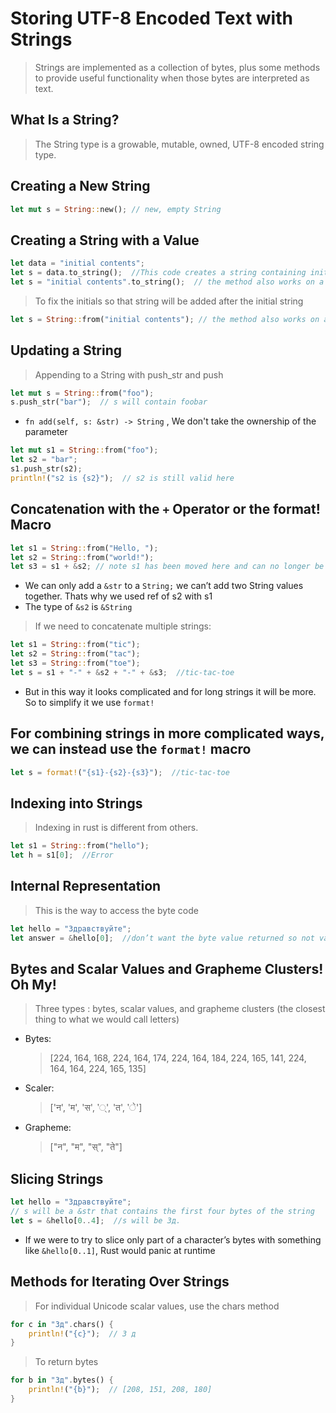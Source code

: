 # Storing UTF-8 Encoded Text with Strings
> Strings are implemented as a collection of bytes, plus some methods to provide useful functionality when those bytes are interpreted as text.

## What Is a String?
> The String type  is a growable, mutable, owned, UTF-8 encoded string type.

## Creating a New String
```rust
let mut s = String::new(); // new, empty String
```

## Creating a String with a Value
```rust
let data = "initial contents";
let s = data.to_string();  //This code creates a string containing initial contents.
let s = "initial contents".to_string();  // the method also works on a literal directly
```
> To fix the initials so that string will be added after the initial string
```rust
let s = String::from("initial contents"); // the method also works on a literal directly
```
## Updating a String
> Appending to a String with push_str and push
```rust
let mut s = String::from("foo");
s.push_str("bar");  // s will contain foobar
```
- ` fn add(self, s: &str) -> String ` , We don't take the ownership of the parameter
```rust
let mut s1 = String::from("foo");
let s2 = "bar";
s1.push_str(s2); 
println!("s2 is {s2}");  // s2 is still valid here
```

## Concatenation with the `+` Operator or the format! Macro
```rust
let s1 = String::from("Hello, ");
let s2 = String::from("world!");
let s3 = s1 + &s2; // note s1 has been moved here and can no longer be used
```
- We can only add a `&str` to a `String;` we can’t add two String values together. Thats why we used ref of s2 with s1
- The type of `&s2` is `&String`
> If we need to concatenate multiple strings:
```rust
let s1 = String::from("tic");
let s2 = String::from("tac");
let s3 = String::from("toe");
let s = s1 + "-" + &s2 + "-" + &s3;  //tic-tac-toe
```
- But in this way it looks complicated and for long strings it will be more. So to simplify it we use `format!`
  
## For combining strings in more complicated ways, we can instead use the `format!` macro
```rust
let s = format!("{s1}-{s2}-{s3}");  //tic-tac-toe
```

## Indexing into Strings
> Indexing in rust is different from others.
```rust
let s1 = String::from("hello");
let h = s1[0];  //Error
```

## Internal Representation
> This is the way to access the byte code
```rust
let hello = "Здравствуйте";
let answer = &hello[0];  //don’t want the byte value returned so not valid
```

## Bytes and Scalar Values and Grapheme Clusters! Oh My!
> Three types :  bytes, scalar values, and grapheme clusters (the closest thing to what we would call letters)
- Bytes:
  > [224, 164, 168, 224, 164, 174, 224, 164, 184, 224, 165, 141, 224, 164, 164, 224, 165, 135]
- Scaler:
  > ['न', 'म', 'स', '्', 'त', 'े']
- Grapheme:
  > ["न", "म", "स्", "ते"]

## Slicing Strings
```rust
let hello = "Здравствуйте";
// s will be a &str that contains the first four bytes of the string
let s = &hello[0..4];  //s will be Зд. 
```
- If we were to try to slice only part of a character’s bytes with something like ` &hello[0..1] `, Rust would panic at runtime 

## Methods for Iterating Over Strings
> For individual Unicode scalar values, use the chars method
```rust
for c in "Зд".chars() {
    println!("{c}");  // 3 д
}
```
> To return bytes
```rust
for b in "Зд".bytes() {
    println!("{b}");  // [208, 151, 208, 180]
}
```



